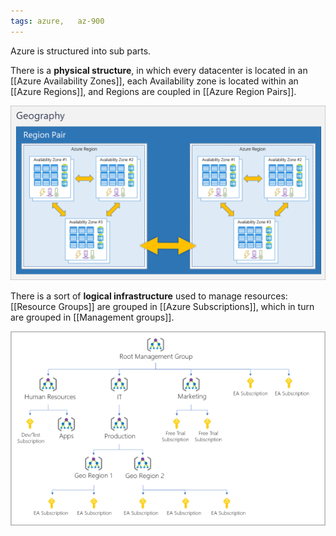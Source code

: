```yaml
---
tags: azure,   az-900
---
```


Azure is structured into sub parts.

There is a **physical structure**, in which every datacenter is located in an [[Azure Availability Zones]], each Availability zone is located within an [[Azure Regions]], and Regions are coupled in [[Azure Region Pairs]].

![Physical Infrastructure](physical-infrastructure.png)

There is a sort of **logical infrastructure** used to manage resources: [[Resource Groups]] are grouped in [[Azure Subscriptions]], which in turn are grouped in [[Management groups]].

![Logical Infrastructure](logical-infrastructure.png)
